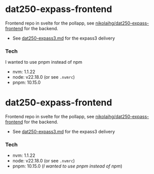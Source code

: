 # dat250-expass-frontend

Frontend repo in svelte for the pollapp, see [nikolaihg/dat250-expass-frontend](https://github.com/nikolaihg/dat250-expass-frontend) for the backend.
- See [dat250-expass3.md](dat250-expass3.md) for the expass3 delivery

### Tech
I wanted to use pnpm instead of npm
- nvm: 1.1.22
- node: v22.18.0 (or see `.nvmrc`)
- pnpm: 10.15.0
# dat250-expass-frontend
Frontend repo in svelte for the pollapp, see [nikolaihg/dat250-expass-frontend](https://github.com/nikolaihg/dat250-expass-frontend) for the backend.
- See [dat250-expass3.md](dat250-expass3.md) for the expass3 delivery

### Tech
- nvm: 1.1.22
- node: v22.18.0 (or see `.nvmrc`)
- pnpm: 10.15.0 (_I wanted to use pnpm instead of npm_)

